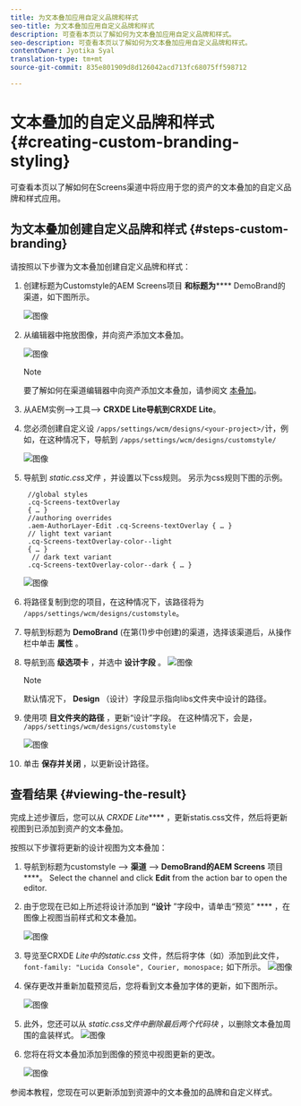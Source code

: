 ```yaml
---
title: 为文本叠加应用自定义品牌和样式
seo-title: 为文本叠加应用自定义品牌和样式
description: 可查看本页以了解如何为文本叠加应用自定义品牌和样式。
seo-description: 可查看本页以了解如何为文本叠加应用自定义品牌和样式。
contentOwner: Jyotika Syal
translation-type: tm+mt
source-git-commit: 835e801909d8d126042acd713fc68075ff598712

---
```



# 文本叠加的自定义品牌和样式 {#creating-custom-branding-styling}

可查看本页以了解如何在Screens渠道中将应用于您的资产的文本叠加的自定义品牌和样式应用。

## 为文本叠加创建自定义品牌和样式 {#steps-custom-branding}

请按照以下步骤为文本叠加创建自定义品牌和样式：

1. 创建标题为Customstyle的AEM Screens项目 **和标题为****** DemoBrand的渠道，如下图所示。

   ![图像](/help/user-guide/assets/custom-brand/custom-brand1.png)

1. 从编辑器中拖放图像，并向资产添加文本叠加。

   ![图像](/help/user-guide/assets/custom-brand/custom-brand2.png)

   >[!NOTE]
   >要了解如何在渠道编辑器中向资产添加文本叠加，请参阅文 [本叠加](/help/user-guide/text-overlay.md)。

1. 从AEM实例—>工具—> **CRXDE Lite导航到CRXDE Lite**。

1. 您必须创建自定义设 `/apps/settings/wcm/designs/<your-project>/`计，例如，在这种情况下，导航到 `/apps/settings/wcm/designs/customstyle/`

   ![图像](/help/user-guide/assets/custom-brand/custom-brand3.png)

1. 导航到 *static.css文件* ，并设置以下css规则。 另示为css规则下图的示例。

   ```shell
    //global styles
    .cq-Screens-textOverlay
    { … }
    //authoring overrides
    .aem-AuthorLayer-Edit .cq-Screens-textOverlay { … }
    // light text variant
    .cq-Screens-textOverlay-color--light
    { … }
     // dark text variant
    .cq-Screens-textOverlay-color--dark { … }
   ```
   ![图像](/help/user-guide/assets/custom-brand/custom-brand4.png)

1. 将路径复制到您的项目，在这种情况下，该路径将为 `/apps/settings/wcm/designs/customstyle`。

1. 导航到标题为 **DemoBrand** (在第(1)步中创建)的渠道，选择该渠道后，从操作栏中单击 **属性** 。

1. 导航到高 **级选项卡** ，并选中 **设计字段** 。
   ![图像](/help/user-guide/assets/custom-brand/custom-brand5.png)

   >[!NOTE]
   >默认情况下， **Design** （设计）字段显示指向libs文件夹中设计的路径。

1. 使用项 **目文件夹的路径** ，更新“设计”字段。 在这种情况下，会是， `/apps/settings/wcm/designs/customstyle`

   ![图像](/help/user-guide/assets/custom-brand/custom-brand6.png)

1. 单击 **保存并关闭** ，以更新设计路径。


## 查看结果 {#viewing-the-result}

完成上述步骤后，您可以从 *CRXDE Lite***** ，更新statis.css文件，然后将更新视图到已添加到资产的文本叠加。

按照以下步骤将更新的设计视图为文本叠加：

1. 导航到标题为customstyle —> **渠道** —> **DemoBrand的AEM Screens** 项目 ****。 Select the channel and click **Edit** from the action bar to open the editor.

1. 由于您现在已如上所述将设计添加到 **“设计** ”字段中，请单击“预览” **** ，在图像上视图当前样式和文本叠加。

   ![图像](/help/user-guide/assets/custom-brand/custom-brand7.png)

1. 导览至CRXDE *Lite中的static.css* 文件，然后将字体（如）添加到此文件， `font-family: "Lucida Console", Courier, monospace;` 如下所示。
   ![图像](/help/user-guide/assets/custom-brand/custom-brand8.png)

1. 保存更改并重新加载预览后，您将看到文本叠加字体的更新，如下图所示。

   ![图像](/help/user-guide/assets/custom-brand/custom-brand9.png)

1. 此外，您还可以从 *static.css文件中删除最后两个代码块* ，以删除文本叠加周围的盒装样式。
   ![图像](/help/user-guide/assets/custom-brand/custom-brand10.png)

1. 您将在将文本叠加添加到图像的预览中视图更新的更改。

   ![图像](/help/user-guide/assets/custom-brand/custom-brand11.png)

参阅本教程，您现在可以更新添加到资源中的文本叠加的品牌和自定义样式。









